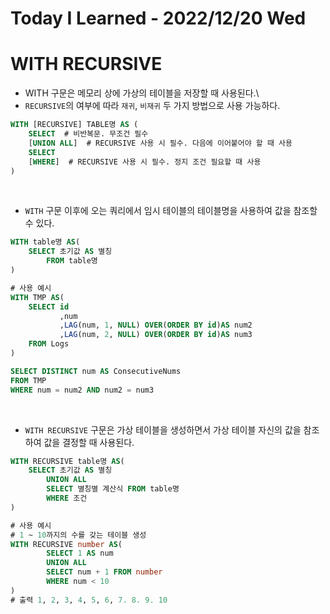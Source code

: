 # Today I Learned - 2022/12/20 Wed

# WITH RECURSIVE
- WITH 구문은 메모리 상에 가상의 테이블을 저장할 때 사용된다.\
- `RECURSIVE`의 여부에 따라 `재귀`, `비재귀` 두 가지 방법으로 사용 가능하다.
```sql
WITH [RECURSIVE] TABLE명 AS (
    SELECT  # 비반복문. 무조건 필수
    [UNION ALL]  # RECURSIVE 사용 시 필수. 다음에 이어붙어야 할 때 사용
    SELECT 
    [WHERE]  # RECURSIVE 사용 시 필수. 정지 조건 필요할 때 사용
)
```

<br>

- `WITH` 구문 이후에 오는 쿼리에서 임시 테이블의 테이블명을 사용하여 값을 참조할 수 있다.
```sql
WITH table명 AS(
    SELECT 초기값 AS 별칭
		FROM table명
)
```

```sql
# 사용 예시
WITH TMP AS(
    SELECT id    
           ,num
           ,LAG(num, 1, NULL) OVER(ORDER BY id)AS num2 
           ,LAG(num, 2, NULL) OVER(ORDER BY id)AS num3
    FROM Logs
)

SELECT DISTINCT num AS ConsecutiveNums
FROM TMP 
WHERE num = num2 AND num2 = num3
```
<br>

- `WITH RECURSIVE` 구문은 가상 테이블을 생성하면서 가상 테이블 자신의 값을 참조하여 값을 결정할 때 사용된다.
```sql
WITH RECURSIVE table명 AS(
    SELECT 초기값 AS 별칭
		UNION ALL
		SELECT 별칭별 계산식 FROM table명
		WHERE 조건
)
```

```sql
# 사용 예시
# 1 ~ 10까지의 수를 갖는 테이블 생성
WITH RECURSIVE number AS(
		SELECT 1 AS num
		UNION ALL
		SELECT num + 1 FROM number
		WHERE num < 10
)
# 출력 1, 2, 3, 4, 5, 6, 7. 8. 9. 10
```
